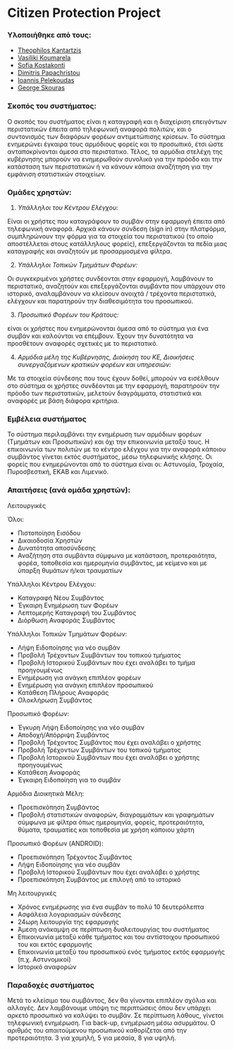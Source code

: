# Citizen Protection Project
### Υλοποιήθηκε από τους:

* [Theophilos Kantartzis](https://github.com/TheoKant/ "Theophilos Kantartzis")
* [Vasiliki Koumarela](https://github.com/VasiaKoum/ "Vasiliki Koumarela")
* [Sofia Kostakonti](https://github.com/SofiaKstk/ "Sofia Kostakonti")
* [Dimitris Papachristou](https://github.com/dimpapac/ "Dimitris Papachristou")
* [Ioannis Pelekoudas](https://github.com/pelekoudasq/ "Ioannis Pelekoudas")
* [George Skouras](https://github.com/GaSkouras/ "George Skouras")

### Σκοπός του συστήματος:

Ο σκοπός του συστήματος είναι η καταγραφή και η διαχείριση επειγόντων περιστατικών έπειτα από τηλεφωνική αναφορά πολιτών, και ο συντονισμός των διαφόρων φορέων αντιμετώπισης κρίσεων. Το σύστημα ενημερώνει έγκαιρα τους αρμόδιους φορείς και το προσωπικό, έτσι ώστε ανταποκρίνονται άμεσα στο περιστατικο. Τέλος, τα αρμόδια στελέχη της κυβέρνησης μπορούν να ενημερωθούν συνολικά για την πρόοδο και την κατάσταση των περιστατικών ή να κάνουν κάποια αναζήτηση για την εμφάνιση στατιστικών στοιχείων.

### Ομάδες χρηστών:

1. _Υπάλληλοι του Κέντρου Ελέγχου:_ 

Είναι οι χρήστες που καταγράφουν το συμβάν στην εφαρμογή έπειτα από τηλεφωνική αναφορά. Αρχικά κάνουν σύνδεση (sign in) στην πλατφόρμα, συμπληρώνουν την φόρμα για τα στοιχεία του περιστατικού (το οποίο αποστέλλεται στους κατάλληλους φορείς), επεξεργάζονται τα πεδία μιας καταγραφής και αναζητούν με προσαρμοσμένα φίλτρα.
 
2. _Υπάλληλοι Τοπικών Τμημάτων Φορέων:_

Οι συγκεκριμένοι χρήστες συνδέονται στην εφαρμογή, λαμβάνουν το περιστατικό,  αναζητούν και επεξεργάζονται συμβάντα που υπάρχουν στο ιστορικό, αναλαμβάνουν να κλείσουν ανοιχτά / τρέχοντα περιστατικά, ελέγχουν και παρατηρούν την διαθεσιμότητα του προσωπικού.

3. _Προσωπικό Φορέων του Κράτους:_

είναι οι χρήστες που ενημερώνονται άμεσα από το σύστημα για ένα συμβάν και καλούνται να επέμβουν. Έχουν την δυνατότητα να προσθέτουν αναφορές σχετικές με το περιστατικό.

4. _Αρμόδια μέλη της Κυβέρνησης, Διοίκηση του ΚΕ, Διοικήσεις συνεργαζόμενων κρατικών φορέων και υπηρεσιών:_

Με τα στοιχεία σύνδεσης που τους έχουν δοθεί, μπορούν να εισέλθουν στο σύστημα 
οι χρήστες συνδέονται με την εφαρμογή, παρατηρούν την πρόοδο των περιστατικών, μελετούν διαγράμματα, στατιστικά και αναφορές με βάση διάφορα κριτήρια. 

### Εμβέλεια συστήματος

Το σύστημα περιλαμβάνει την ενημέρωση των αρμόδιων φορέων (Τμημάτων και Προσωπικών) και όχι την επικοινωνία μεταξύ τους.
Η επικοινωνία των πολιτών με το κέντρο ελέγχου για την αναφορά κάποιου συμβάντος γίνεται εκτός συστήματος, μέσω τηλεφωνικής κλήσης.
Οι φορείς που ενημερώνονται από το σύστημα είναι οι: Αστυνομία, Τροχαία, Πυροσβεστική,  ΕΚΑΒ και Λιμενικό. 

###  Απαιτήσεις (ανά ομάδα χρηστών):

Λειτουργικές

Όλοι:
* Πιστοποίηση Εισόδου
* Δικαιοδοσία Χρηστών
* Δυνατότητα αποσύνδεσης
* Αναζήτηση στα συμβάντα σύμφωνα με κατάσταση, προτεραιότητα, φορέα, τοποθεσία και ημερομηνία συμβάντος, με κείμενο και με ύπαρξη θυμάτων ή/και τραυματίων

Υπάλληλοι Κέντρου Ελέγχου:
* Καταγραφή Νέου Συμβάντος
* Έγκαιρη Ενημέρωση των Φορέων
* Λεπτομερής Καταγραφή του Συμβάντος
* Διόρθωση Αναφοράς Συμβάντος

Υπάλληλοι Τοπικών Τμημάτων Φορέων:
* Λήψη Ειδοποίησης για νέο συμβάν
* Προβολή Τρέχοντων Συμβάντων του τοπικού τμήματος
* Προβολή Ιστορικού Συμβάντων που έχει αναλάβει το τμήμα προηγουμένως
* Ενημέρωση για ανάγκη επιπλέον φορέων
* Ενημέρωση για ανάγκη επιπλέον προσωπικού
* Κατάθεση Πλήρους Αναφοράς
* Ολοκλήρωση Συμβάντος

Προσωπικό Φορέων:
* Έγκυρη Λήψη Ειδοποίησης για νέο συμβάν
* Αποδοχή/Απόρριψη Συμβάντος
* Προβολή Τρέχοντος Συμβάντος που έχει αναλάβει ο χρήστης
* Προβολή Τρέχοντων Συμβάντων του τοπικού τμήματος
* Προβολή Ιστορικού Συμβάντων που έχει αναλάβει ο χρήστης προηγουμένως
* Κατάθεση Αναφοράς
* Έγκαιρη Ειδοποίηση για το συμβάν

Αρμόδια Διοικητικά Μέλη:
* Προεπισκόπηση Συμβάντος
* Προβολή στατιστικών αναφορών, διαγραμμάτων και γραφημάτων σύμφωνα με φίλτρα όπως ημερομηνία, φορείς, προτεραιότητα, θύματα, τραυματίες και τοποθεσία με χρήση κάποιου χάρτη

Προσωπικό Φορέων (ANDROID):
*	Προεπισκόπηση Τρέχοντος Συμβάντος
*	Λήψη Ειδοποίησης για νέο συμβάν
*	Προβολή Ιστορικού Συμβάντων που έχει αναλάβει ο χρήστης
* Προεπισκόπηση Συμβάντος με επιλογή από το ιστορικό


Μη λειτουργικές
* Χρόνος ενημέρωσης για ένα συμβάν το πολύ 10 δευτερόλεπτα
* Ασφάλεια λογαριασμών σύνδεσης
* 24ωρη λειτουργία της εφαρμογής
* Άμεση ανάκαμψη σε περίπτωση δυσλειτουργίας του συστήματος  
* Επικοινωνία μεταξύ κάθε τμήματος και του αντίστοιχου προσωπικού του και εκτός εφαρμογής
* Επικοινωνία μεταξύ του προσωπικού ενός τμήματος εκτός εφαρμογής (π.χ. Αστυνομικοί)
* Ιστορικό αναφορών


### Παραδοχές συστήματος
Μετά το κλείσιμο του συμβάντος, δεν θα γίνονται επιπλέον σχόλια και αλλαγές.
Δεν λαμβάνουμε υπόψη τις περιπτώσεις όπου δεν υπάρχει αρκετό προσωπικό να καλύψει το συμβάν.
Σε περίπτωση λάθους, γίνεται τηλεφωνική ενημέρωση.
Για back-up, ενημέρωση μέσω ασυρμάτου.
Ο αριθμός του απαιτούμενου προσωπικού καθορίζεται από την προτεραιότητα. 3 για χαμηλή, 5 για μεσαία, 8 για υψηλή.



